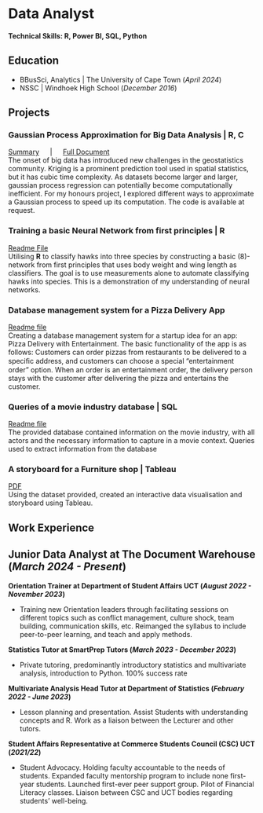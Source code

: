 # Data Analyst

#### Technical Skills: R, Power BI, SQL, Python

## Education
- BBusSci, Analytics |  The University of Cape Town (_April 2024_)								       		
- NSSC |                Windhoek High School (_December 2016_)

## Projects
### Gaussian Process Approximation for Big Data Analysis | **R**, **C**
[Summary](https://drive.google.com/file/d/1BjLjjhXRd49oTYrOswL_LhWnvsaotD1f/view?usp=sharing) &emsp; | &emsp; [Full Document](https://drive.google.com/file/d/19RFRp5JYcwoebJ0KiAXG5ITHQa5CC3Zz/view?usp=sharing)  
The onset of big data has introduced new challenges in the geostatistics community. Kriging is a prominent prediction tool used in spatial statistics, but it has cubic time complexity. As datasets become larger and larger, gaussian process regression can potentially become computationally inefficient. For my honours project, I explored different ways to approximate a Gaussian process to speed up its computation. The code is available at request.  

### Training a basic Neural Network from first principles | **R**
[Readme File](https://github.com/mishanphiri/portfolio/blob/main/Doc.md)  
Utilising **R** to classify hawks into three species by constructing a basic (8)-network from first principles that uses body weight and wing length as classifiers. The goal is to use measurements alone to automate classifying hawks into species. This is a demonstration of my understanding of neural networks.
### Database management system for a Pizza Delivery App
[Readme file](https://github.com/mishanphiri/portfolio/blob/main/Database_management.md)  
Creating a database management system for a startup idea for an app: Pizza Delivery with Entertainment. The basic functionality of the app is as follows:
Customers can order pizzas from restaurants to be delivered to a speciﬁc address, and customers can choose a special “entertainment order” option. When an order is an entertainment order, the delivery person stays with the customer after delivering the pizza and entertains the customer.

### Queries of a movie industry database | **SQL**
[Readme file](querries.md)  
The provided database contained information on the movie industry, with all actors and the necessary information to capture in a movie context. Queries used to extract information from the database

### A storyboard for a Furniture shop | **Tableau** 
[PDF](https://drive.google.com/file/d/17agNsHB1Im99-4rq66Agp_mc7RbVm6M2/view?usp=sharing)  
Using the dataset provided, created an interactive data visualisation and storyboard using Tableau. 

## Work Experience

**Junior Data Analyst at The Document Warehouse (_March 2024 - Present_)**
- 

**Orientation Trainer at Department of Student Affairs UCT (_August 2022 - November 2023_)**
- Training new Orientation leaders through facilitating sessions on different topics 
such as conflict management, culture shock, team building, communication skills, 
etc. Reimanged the syllabus to include peer-to-peer learning, and teach and apply methods.

**Statistics Tutor at SmartPrep Tutors (_March 2023 - December 2023_)**
- Private tutoring, predominantly introductory statistics and multivariate analysis, introduction to Python. 100% success rate

**Multivariate Analysis Head Tutor at Department of Statistics (_February 2022 - June 2023_)**
-  Lesson planning and presentation. Assist Students with understanding concepts 
and R. Work as a liaison between the Lecturer and other tutors. 

**Student Affairs Representative at Commerce Students Council (CSC) UCT (_2021/22_)**
- Student Advocacy. Holding faculty accountable to the needs of students. Expanded faculty mentorship program to include none first-year students. Launched first-ever peer support group. Pilot of Financial Literacy classes. Liaison between CSC and UCT 
bodies regarding students’ well-being.
